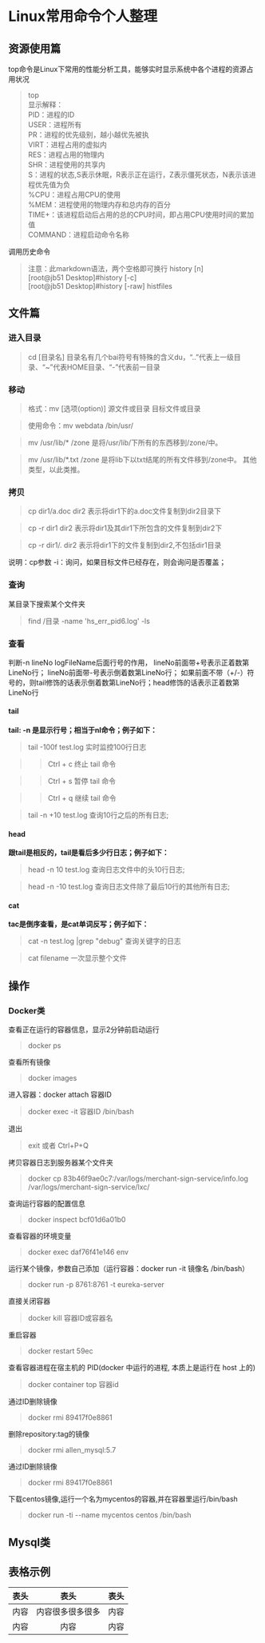 # Linux常用命令个人整理

## 资源使用篇
top命令是Linux下常用的性能分析工具，能够实时显示系统中各个进程的资源占用状况
> top  
> 显示解释：  
> PID：进程的ID  
> USER：进程所有  
> PR：进程的优先级别，越小越优先被执  
> VIRT：进程占用的虚拟内  
> RES：进程占用的物理内  
> SHR：进程使用的共享内  
> S：进程的状态,S表示休眠，R表示正在运行，Z表示僵死状态，N表示该进程优先值为负  
> %CPU：进程占用CPU的使用  
> %MEM：进程使用的物理内存和总内存的百分  
> TIME+：该进程启动后占用的总的CPU时间，即占用CPU使用时间的累加值  
> COMMAND：进程启动命令名称  


调用历史命令
> 注意：此markdown语法，两个空格即可换行
> history [n]  
> [root@jb51 Desktop]#history [-c]  
> [root@jb51 Desktop]#history [-raw] histfiles

## 文件篇
### 进入目录
> cd [目录名]
> 目录名有几个bai符号有特殊的含义du，“..”代表上一级目录、“~”代表HOME目录、“-”代表前一目录
### 移动
>格式：mv [选项(option)] 源文件或目录 目标文件或目录

>使用命令：mv webdata /bin/usr/

>mv /usr/lib/* /zone 
>是将/usr/lib/下所有的东西移到/zone/中。

>mv /usr/lib/*.txt /zone
>是将lib下以txt结尾的所有文件移到/zone中。 其他类型，以此类推。
### 拷贝
>cp dir1/a.doc dir2 表示将dir1下的a.doc文件复制到dir2目录下

>cp -r dir1 dir2 表示将dir1及其dir1下所包含的文件复制到dir2下

>cp -r dir1/. dir2 表示将dir1下的文件复制到dir2,不包括dir1目录

说明：cp参数 -i：询问，如果目标文件已经存在，则会询问是否覆盖；
### 查询
某目录下搜索某个文件夹
>find /目录 -name 'hs_err_pid6.log' -ls

### 查看
判断-n lineNo logFileName后面行号的作用，
lineNo前面带+号表示正着数第LineNo行；
lineNo前面带-号表示倒着数第LineNo行；
如果前面不带（+/-）符号的，则tail修饰的话表示倒着数第LineNo行；head修饰的话表示正着数第LineNo行

#### tail
**tail: -n  是显示行号；相当于nl命令；例子如下：**
> tail -100f test.log      实时监控100行日志

>> Ctrl + c 终止 tail 命令

>> Ctrl + s 暂停 tail 命令

>>Ctrl + q 继续 tail 命令

> tail -n +10 test.log    查询10行之后的所有日志;

#### head
**跟tail是相反的，tail是看后多少行日志；例子如下：**
> head -n 10  test.log   查询日志文件中的头10行日志;

> head -n -10  test.log   查询日志文件除了最后10行的其他所有日志;

#### cat
**tac是倒序查看，是cat单词反写；例子如下：**
> cat -n test.log |grep "debug"   查询关键字的日志

> cat filename 一次显示整个文件


## 操作

### Docker类

查看正在运行的容器信息，显示2分钟前启动运行
>docker ps

查看所有镜像
>docker images

进入容器：docker attach 容器ID
>docker exec -it 容器ID /bin/bash 

退出
>exit 或者 Ctrl+P+Q

拷贝容器日志到服务器某个文件夹
>docker cp 83b46f9ae0c7:/var/logs/merchant-sign-service/info.log /var/logs/merchant-sign-service/lxc/

查询运行容器的配置信息
>docker inspect bcf01d6a01b0

查看容器的环境变量
>docker exec daf76f41e146 env

运行某个镜像，参数自己添加（运行容器：docker run -it 镜像名 /bin/bash）
>docker run -p 8761:8761 -t eureka-server

直接关闭容器
>docker kill 容器ID或容器名

重启容器
>docker restart 59ec

查看容器进程在宿主机的 PID(docker 中运行的进程, 本质上是运行在 host 上的)
> docker container top 容器id

通过ID删除镜像
>docker rmi 89417f0e8861

删除repository:tag的镜像
>docker rmi allen_mysql:5.7

通过ID删除镜像
>docker rmi 89417f0e8861

下载centos镜像,运行一个名为mycentos的容器,并在容器里运行/bin/bash
>docker run -ti --name mycentos centos /bin/bash

## Mysql类

## 表格示例
表头|表头|表头
---|:--:|---:
内容|内容很多很多很多|内容
内容|内容|内容